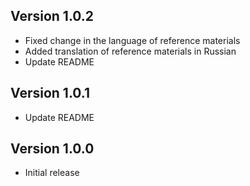 ## Version 1.0.2
- Fixed change in the language of reference materials
- Added translation of reference materials in Russian
- Update README

## Version 1.0.1
- Update README

## Version 1.0.0
- Initial release
